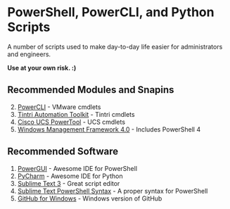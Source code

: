PowerShell, PowerCLI, and Python Scripts
================

A number of scripts used to make day-to-day life easier for administrators and engineers.

**Use at your own risk. :)**

## Recommended Modules and Snapins

2. [PowerCLI](https://www.vmware.com/support/developer/PowerCLI/) - VMware cmdlets
3. [Tintri Automation Toolkit](https://support.tintri.com/download/) - Tintri cmdlets
3. [Cisco UCS PowerTool](http://software.cisco.com/download/release.html?mdfid=283850978&flowid=25021&softwareid=284574017&release=1.2.1&relind=AVAILABLE&rellifecycle=&reltype=latest) - UCS cmdlets
4. [Windows Management Framework 4.0](http://www.microsoft.com/en-us/download/details.aspx?id=40855) - Includes PowerShell 4

## Recommended Software

1. [PowerGUI](http://en.community.dell.com/techcenter/powergui/m/) - Awesome IDE for PowerShell
2. [PyCharm](https://www.jetbrains.com/pycharm/) - Awesome IDE for Python
3. [Sublime Text 3](http://www.sublimetext.com/3) - Great script editor
4. [Sublime Text PowerShell Syntax](https://github.com/SublimeText/PowerShell) - A proper syntax for PowerShell
3. [GitHub for Windows](https://windows.github.com/) - Windows version of GitHub
